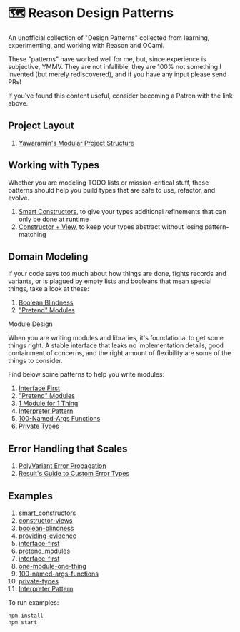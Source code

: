 <h1>
   🗺 Reason Design Patterns
</h1>
An unofficial collection of "Design Patterns" collected from learning,
experimenting, and working with Reason and OCaml.

These "patterns" have worked well for me, but, since experience is subjective,
YMMV. They are not infallible, they are 100% not something I invented (but
merely rediscovered), and if you have any input please send PRs!

If you've found this content useful, consider becoming a Patron with the link above.

## Project Layout

1. [Yawaramin's Modular Project
   Structure](https://dev.to/yawaramin/a-modular-ocaml-project-structure-1ikd)

## Working with Types

Whether you are modeling TODO lists or mission-critical stuff, these patterns
should help you build types that are safe to use, refactor, and evolve.

1. [Smart Constructors](patterns/smart-constructors.md), to give your types
   additional refinements that can only be done at runtime
2. [Constructor + View](patterns/constructor-view.md), to keep your types
   abstract without losing pattern-matching

## Domain Modeling

If your code says too much about how things are done, fights records and
variants, or is plagued by empty lists and booleans that mean special things,
take a look at these:

1. [Boolean Blindness](patterns/boolean-blindness.md)
2. ["Pretend" Modules](patterns/pretend-modules.md)

 Module Design

When you are writing modules and libraries, it's foundational to get some
things right. A stable interface that leaks no implementation details, good
containment of concerns, and the right amount of flexibility are some of the
things to consider.

Find below some patterns to help you write modules:

1. [Interface First](patterns/interface-first.md)
2. ["Pretend" Modules](patterns/pretend-modules.md)
3. [1 Module for 1 Thing](patterns/1-module-1-thing.md)
4. [Interpreter Pattern](patterns/interpreter/README.md)
5. [100-Named-Args Functions](patterns/100-named-args-functions.md)
6. [Private Types](patterns/private-types.md)

## Error Handling that Scales

1. [PolyVariant Error Propagation](patterns/polyvariant-error-propagation.md)
2. [Result's Guide to Custom Error
   Types](http://erratique.ch/software/rresult/doc/Rresult.html#usage)

## Examples

1. [smart_constructors](patterns/smart_constructors/SmartConstructors.re)
2. [constructor-views](patterns/constructor-view/ConstructorViewFinal.re)
3. [boolean-blindness](patterns/boolean-blindness/BooleanBlindness.re)
4. [providing-evidence](patterns/providing-evidence/ProvidingEvidence.re)
5. [interface-first](patterns/pretend-modules/InterfaceFirst.re)
6. [pretend_modules](patterns/pretend-modules/PretendModules.re)
7. [interface-first](patterns/pretend-modules/InterfaceFirst.re)
8. [one-module-one-thing](patterns/one-module-one-thing/OneModuleOneThing.re)
9. [100-named-args-functions](patterns/100-named-args-functions/HundredNamedArgsFunctions.re)
10. [private-types](patterns/private-types/PrivateTypes.re)
11. [Interpreter Pattern](patterns/interpreter/free_monad_interpreter.re)

To run examples:

```sh
npm install
npm start
```
